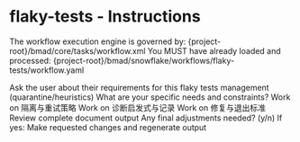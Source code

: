# flaky-tests - Instructions

<critical>The workflow execution engine is governed by: {project-root}/bmad/core/tasks/workflow.xml</critical>
<critical>You MUST have already loaded and processed: {project-root}/bmad/snowflake/workflows/flaky-tests/workflow.yaml</critical>

<workflow>

<step n="1" goal="Understand Requirements">
<action>Ask the user about their requirements for this flaky tests management (quarantine/heuristics)</action>
<ask>What are your specific needs and constraints?</ask>
</step>

<step n="2" goal="隔离与重试策略">
<action>Work on 隔离与重试策略</action>
<template-output section="quarantine"/>
</step>

<step n="3" goal="诊断启发式与记录">
<action>Work on 诊断启发式与记录</action>
<template-output section="heuristics"/>
</step>

<step n="4" goal="修复与退出标准">
<action>Work on 修复与退出标准</action>
<template-output section="fix"/>
</step>

<step n="5" goal="Review and Finalize">
<action>Review complete document output</action>
<ask>Any final adjustments needed? (y/n)</ask>
<check>If yes:</check>
  <action>Make requested changes and regenerate output</action>
</step>

</workflow>

